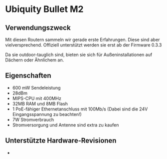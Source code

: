 # Ubiquity Bullet M2

## Verwendungszweck
Mit diesen Routern sammeln wir gerade erste Erfahrungen.
Diese sind aber vielversprechend.
Offiziell unterstützt werden sie erst ab der Firmware 0.3.3

Da sie outdoor-tauglich sind, bieten sie sich für Außeninstallationen auf Dächern oder Ähnlichem an.

## Eigenschaften
* 600 mW Sendeleistung
* 28dBm
* MIPS-CPU mit 400MHz
* 32MB RAM und 8MB Flash
* 1 PoE-fähiger Ethernetanschluss mit 100Mb/s (Dabei sind die 24V Eingangsspannung zu beachten!)
* 7W Stromverbrauch
* Stromversorgung und Antenne sind extra zu kaufen

## Unterstützte Hardware-Revisionen
* 
